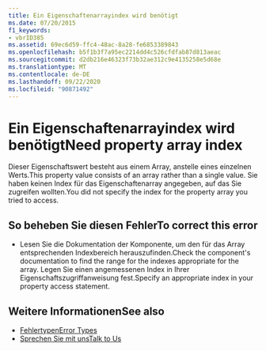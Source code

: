 ```yaml
---
title: Ein Eigenschaftenarrayindex wird benötigt
ms.date: 07/20/2015
f1_keywords:
- vbrID385
ms.assetid: 69ec6d59-ffc4-48ac-8a28-fe6853389843
ms.openlocfilehash: b5f1b3f7a95ec2214dd4c526cfdfab87d813aeac
ms.sourcegitcommit: d2db216e46323f73b32ae312c9e4135258e5d68e
ms.translationtype: MT
ms.contentlocale: de-DE
ms.lasthandoff: 09/22/2020
ms.locfileid: "90871492"
---
```

# <a name="need-property-array-index"></a><span data-ttu-id="dd123-102">Ein Eigenschaftenarrayindex wird benötigt</span><span class="sxs-lookup"><span data-stu-id="dd123-102">Need property array index</span></span>

<span data-ttu-id="dd123-103">Dieser Eigenschaftswert besteht aus einem Array, anstelle eines einzelnen Werts.</span><span class="sxs-lookup"><span data-stu-id="dd123-103">This property value consists of an array rather than a single value.</span></span> <span data-ttu-id="dd123-104">Sie haben keinen Index für das Eigenschaftenarray angegeben, auf das Sie zugreifen wollten.</span><span class="sxs-lookup"><span data-stu-id="dd123-104">You did not specify the index for the property array you tried to access.</span></span>  
  
## <a name="to-correct-this-error"></a><span data-ttu-id="dd123-105">So beheben Sie diesen Fehler</span><span class="sxs-lookup"><span data-stu-id="dd123-105">To correct this error</span></span>  
  
- <span data-ttu-id="dd123-106">Lesen Sie die Dokumentation der Komponente, um den für das Array entsprechenden Indexbereich herauszufinden.</span><span class="sxs-lookup"><span data-stu-id="dd123-106">Check the component's documentation to find the range for the indexes appropriate for the array.</span></span> <span data-ttu-id="dd123-107">Legen Sie einen angemessenen Index in Ihrer Eigenschaftszugriffanweisung fest.</span><span class="sxs-lookup"><span data-stu-id="dd123-107">Specify an appropriate index in your property access statement.</span></span>  
  
## <a name="see-also"></a><span data-ttu-id="dd123-108">Weitere Informationen</span><span class="sxs-lookup"><span data-stu-id="dd123-108">See also</span></span>

- [<span data-ttu-id="dd123-109">Fehlertypen</span><span class="sxs-lookup"><span data-stu-id="dd123-109">Error Types</span></span>](../../programming-guide/language-features/error-types.md)
- [<span data-ttu-id="dd123-110">Sprechen Sie mit uns</span><span class="sxs-lookup"><span data-stu-id="dd123-110">Talk to Us</span></span>](/visualstudio/ide/feedback-options)
